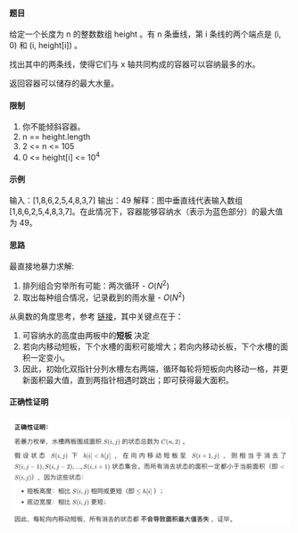 #### 题目

给定一个长度为 n 的整数数组 height 。有 n 条垂线，第 i 条线的两个端点是 (i, 0) 和 (i, height[i]) 。

找出其中的两条线，使得它们与 x 轴共同构成的容器可以容纳最多的水。

返回容器可以储存的最大水量。

#### 限制
1. 你不能倾斜容器。
2. n == height.length
3. 2 <= n <= 105
4. 0 <= height[i] <= $10^4$

#### 示例
输入：[1,8,6,2,5,4,8,3,7]
输出：49 
解释：图中垂直线代表输入数组 [1,8,6,2,5,4,8,3,7]。在此情况下，容器能够容纳水（表示为蓝色部分）的最大值为 49。

#### 思路

最直接地暴力求解:
1. 排列组合穷举所有可能：两次循环 - $O(N^2)$
2. 取出每种组合情况，记录截到的雨水量 - $O(N^2)$
   
从奥数的角度思考，参考 [链接](https://leetcode.cn/problems/container-with-most-water/solution/container-with-most-water-shuang-zhi-zhen-fa-yi-do/)，其中关键点在于：
1. 可容纳水的高度由两板中的**短板** 决定
2. 若向内移动短板，下个水槽的面积可能增大；若向内移动长板，下个水槽的面积一定变小。
3. 因此，初始化双指针分列水槽左右两端，循环每轮将短板向内移动一格，并更新面积最大值，直到两指针相遇时跳出；即可获得最大面积。

#### 正确性证明
![fig1](./fig-1正确性证明.png)


